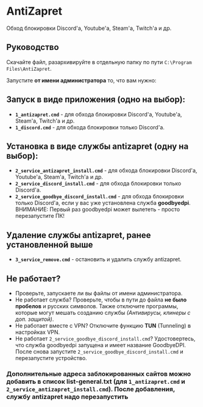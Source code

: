 # AntiZapret
Обход блокировки Discord'а, Youtube'а, Steam'а, Twitch'а и др.

## Руководство
Скачайте файл, разархивируйте в отдельную папку по пути `C:\Program Files\AntiZapret`.

Запустите **от имени администратора** то, что вам нужно:

## Запуск в виде приложения (одно на выбор):
- **`1_antizapret.cmd`** - для обхода блокировки Discord'а, Youtube'а, Steam'а, Twitch'а и др.
- **`1_discord.cmd`** - для обхода блокировки только Discord'а.

## Установка в виде службы antizapret (одну на выбор):
- **`2_service_antizapret_install.cmd`** - для обхода блокировки Discord'а, Youtube'а, Steam'а, Twitch'а и др.
- **`2_service_discord_install.cmd`** - для обхода блокировки только Discord'а.
- **`2_service_goodbye_discord_install.cmd`** - для обхода блокировки только Discord'а, если у вас уже установлена служба **goodbyedpi**. ВНИМАНИЕ: Первый раз goodbyedpi может вылететь - просто перезапустите ПК!

## Удаление службы antizapret, ранее установленной выше
- **`3_service_remove.cmd`** - остановить и удалить службу antizapret.

## Не работает?
- Проверьте, запускаете ли вы файлы от имени администратора.
- Не работает служба? Проверьте, чтобы в пути до файла **не было пробелов** и русских символов. Также отключите программы, которые могут мешать созданию службы *(Антивирусы, клинеры с доп. защитой)*.
- Не работает вместе с VPN? Отключите функцию **TUN** (Tunneling) в настройках VPN.
- Не работает `2_service_goodbye_discord_install.cmd`? Удостовертесь, что служба goodbyedpi запущена и имеет название GoodbyeDPI. После снова запустите `2_service_goodbye_discord_install.cmd` и перезапустите устройство.

### Дополнительные адреса заблокированных сайтов можно добавить в список list-general.txt (для `1_antizapret.cmd` и `2_service_antizapret_install.cmd`). После добавления, службу antizapret надо перезапустить
